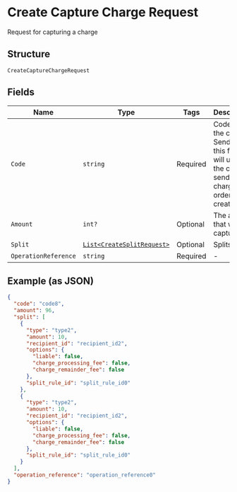 
# Create Capture Charge Request

Request for capturing a charge

## Structure

`CreateCaptureChargeRequest`

## Fields

| Name | Type | Tags | Description |
|  --- | --- | --- | --- |
| `Code` | `string` | Required | Code for the charge. Sending this field will update the code send on the charge and order creation. |
| `Amount` | `int?` | Optional | The amount that will be captured |
| `Split` | [`List<CreateSplitRequest>`](../../doc/models/create-split-request.md) | Optional | Splits |
| `OperationReference` | `string` | Required | - |

## Example (as JSON)

```json
{
  "code": "code8",
  "amount": 96,
  "split": [
    {
      "type": "type2",
      "amount": 10,
      "recipient_id": "recipient_id2",
      "options": {
        "liable": false,
        "charge_processing_fee": false,
        "charge_remainder_fee": false
      },
      "split_rule_id": "split_rule_id0"
    },
    {
      "type": "type2",
      "amount": 10,
      "recipient_id": "recipient_id2",
      "options": {
        "liable": false,
        "charge_processing_fee": false,
        "charge_remainder_fee": false
      },
      "split_rule_id": "split_rule_id0"
    }
  ],
  "operation_reference": "operation_reference0"
}
```


